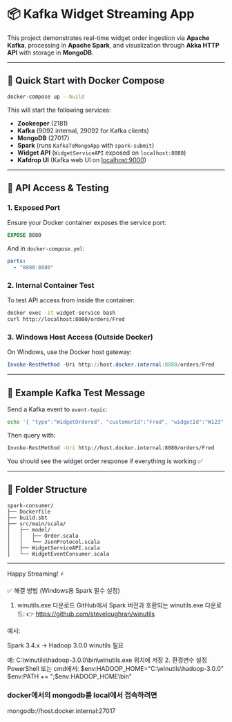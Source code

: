 # 📦 Kafka Widget Streaming App

This project demonstrates real-time widget order ingestion via **Apache Kafka**, processing in **Apache Spark**, and visualization through **Akka HTTP API** with storage in **MongoDB**.

---

## 🚀 Quick Start with Docker Compose

```bash
docker-compose up --build
```

This will start the following services:

- **Zookeeper** (2181)
- **Kafka** (9092 internal, 29092 for Kafka clients)
- **MongoDB** (27017)
- **Spark** (runs `KafkaToMongoApp` with `spark-submit`)
- **Widget API** (`WidgetServiceAPI` exposed on `localhost:8080`)
- **Kafdrop UI** (Kafka web UI on [localhost:9000](http://localhost:9000))

---

## 🔧 API Access & Testing

### 1. Exposed Port

Ensure your Docker container exposes the service port:

```dockerfile
EXPOSE 8080
```

And in `docker-compose.yml`:

```yaml
ports:
  - "8080:8080"
```

### 2. Internal Container Test

To test API access from inside the container:

```bash
docker exec -it widget-service bash
curl http://localhost:8080/orders/Fred
```

### 3. Windows Host Access (Outside Docker)

On Windows, use the Docker host gateway:

```powershell
Invoke-RestMethod -Uri http://host.docker.internal:8080/orders/Fred
```

---

## 🧪 Example Kafka Test Message

Send a Kafka event to `event-topic`:

```bash
echo '{ "type":"WidgetOrdered", "customerId":"Fred", "widgetId":"W123" }' | docker exec -i kafka /usr/bin/kafka-console-producer   --broker-list kafka:29092 --topic event-topic
```

Then query with:

```bash
Invoke-RestMethod -Uri http://host.docker.internal:8080/orders/Fred
```

You should see the widget order response if everything is working ✅

---

## 📂 Folder Structure

```
spark-consumer/
├── Dockerfile
├── build.sbt
├── src/main/scala/
│   ├── model/
│   │   ├── Order.scala
│   │   └── JsonProtocol.scala
│   ├── WidgetServiceAPI.scala
│   └── WidgetEventConsumer.scala
```

---

Happy Streaming! ⚡

✅ 해결 방법 (Windows용 Spark 필수 설정)

1. winutils.exe 다운로드
   GitHub에서 Spark 버전과 호환되는 winutils.exe 다운로드:
   👉 https://github.com/steveloughran/winutils

예시:

Spark 3.4.x → Hadoop 3.0.0 winutils 필요

예: C:\winutils\hadoop-3.0.0\bin\winutils.exe 위치에 저장 2. 환경변수 설정
PowerShell 또는 cmd에서:
$env:HADOOP_HOME="C:\winutils\hadoop-3.0.0"
$env:PATH += ";$env:HADOOP_HOME\bin"

### docker에서의  mongodb를  local에서 접속하려면 
mongodb://host.docker.internal:27017
  

